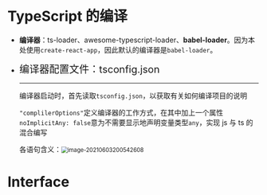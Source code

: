 # TypeScript 的编译

+ **编译器**：ts-loader、awesome-typescript-loader、**babel-loader**。因为本处使用`create-react-app`，因此默认的编译器是`babel-loader`。



+ <span style='font-size:20px'>编译器配置文件：tsconfig.json</span>

    <hr>

    编译器启动时，首先读取`tsconfig.json`，以获取有关如何编译项目的说明

    `"complilerOptions"`定义编译器的工作方式，在其中加上一个属性`noImplicitAny: false`意为不需要显示地声明变量类型`any`，实现 js 与 ts 的混合编写

    各语句含义：<img src="C:\Users\HP\AppData\Roaming\Typora\typora-user-images\image-20210603200542608.png" alt="image-20210603200542608" style="zoom: 80%;" />



# Interface

